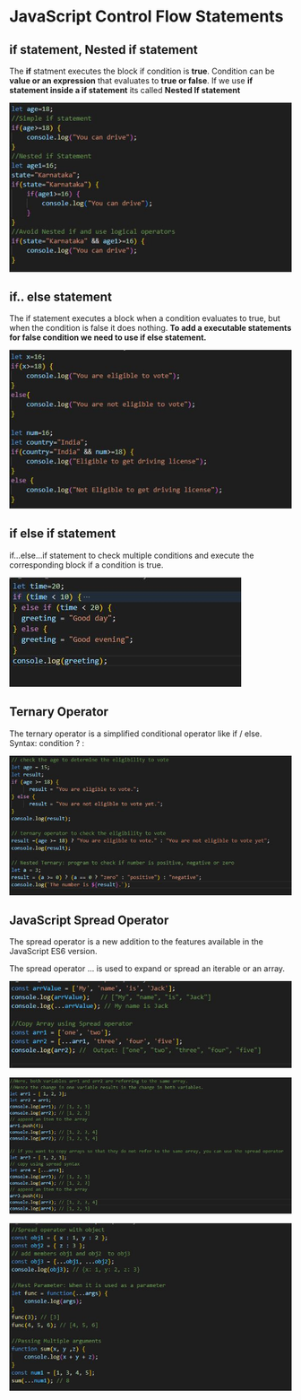 # JavaScript Control Flow Statements

## if statement, Nested if statement
The **if** statment executes the block if condition is **true**.
Condition can be **value or an expression** that evaluates to **true or false**.
If we use **if statement inside a if statement** its called **Nested If statement**

![outcome](./01.JPG)


## if.. else statement
The if statement executes a block when a condition evaluates to true, but when the condition is false it does nothing. **To add a executable statements for false condition we need to use if else statement.**

![outcome](./02.JPG)


## if else if statement
if...else...if statement to check multiple conditions and execute the corresponding block if a condition is true.

![outcome](./03.JPG)

## Ternary Operator
The ternary operator is a simplified conditional operator like if / else.
Syntax: condition ? <expression if true> : <expression if false>

![outcome](./04.JPG)

## JavaScript Spread Operator
The spread operator is a new addition to the features available in the JavaScript ES6 version.

The spread operator ... is used to expand or spread an iterable or an array.

![outcome](./05.JPG)

![outcome](./06.JPG)

![outcome](./07.JPG)




